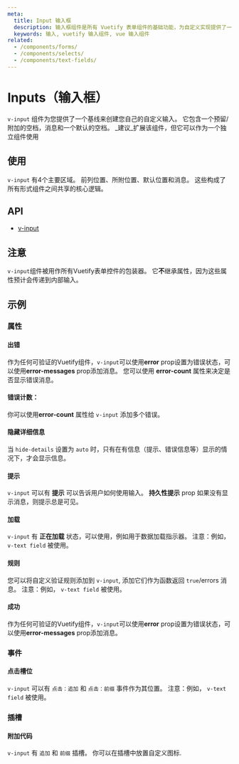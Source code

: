 ```yaml
---
meta:
  title: Input 输入框
  description: 输入框组件是所有 Vuetify 表单组件的基础功能，为自定义实现提供了一个基础。
  keywords: 输入, vuetify 输入组件, vue 输入组件
related:
  - /components/forms/
  - /components/selects/
  - /components/text-fields/
---
```


# Inputs（输入框）

`v-input` 组件为您提供了一个基线来创建您自己的自定义输入。 它包含一个预留/附加的空档，消息和一个默认的空档。 _建议_扩展该组件，但它可以作为一个独立组件使用

<entry-ad />

## 使用

`v-input` 有4个主要区域。 前列位置、所附位置、默认位置和消息。 这些构成了所有形式组件之间共享的核心逻辑。

<example file="v-input/usage" />

## API

- [v-input](/api/v-input)

<inline-api page="components/inputs" />

## 注意

<alert type="warning">

  `v-input`组件被用作所有Vuetify表单控件的包装器。 它**不**继承属性，因为这些属性预计会传递到内部输入。

</alert>

## 示例

### 属性

#### 出错

作为任何可验证的Vuetify组件，`v-input`可以使用**error** prop设置为错误状态，可以使用**error-messages** prop添加消息。 您可以使用 **error-count** 属性来决定是否显示错误消息。

#### 错误计数：

你可以使用**error-count** 属性给 `v-input` 添加多个错误。

<example file="v-input/prop-error-count" />

<example file="v-input/prop-error" />

#### 隐藏详细信息

当 `hide-details` 设置为 `auto` 时，只有在有信息（提示、错误信息等）显示的情况下，才会显示信息。

<example file="v-input/prop-hide-details" />

#### 提示

`v-input` 可以有 **提示** 可以告诉用户如何使用输入。 **持久性提示** prop 如果没有显示消息，则提示总是可见。

<example file="v-input/prop-hint" />

#### 加载

`v-input` 有 **正在加载** 状态，可以使用，例如用于数据加载指示器。 注意：例如， `v-text field` 被使用。

<example file="v-input/prop-loading" />

#### 规则

您可以将自定义验证规则添加到 `v-input`, 添加它们作为函数返回 `true`/errors 消息。 注意：例如， `v-text field` 被使用。

<example file="v-input/prop-rules" />

#### 成功

作为任何可验证的Vuetify组件，`v-input`可以使用**error** prop设置为错误状态，可以使用**error-messages** prop添加消息。

<example file="v-input/prop-success" />

### 事件

#### 点击槽位

`v-input` 可以有 `点击：追加` 和 `点击：前缀` 事件作为其位置。 注意：例如， `v-text field` 被使用。

<example file="v-input/event-slot-clicks" />

### 插槽

#### 附加代码

`v-input` 有 `追加` 和 `前缀` 插槽。 你可以在插槽中放置自定义图标.

<example file="v-input/slot-append-and-prepend" />

<backmatter />
